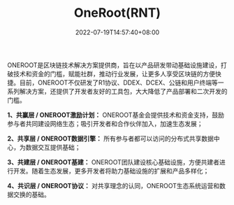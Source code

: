 ﻿---
weight: 
title: "OneRoot(RNT)"
description: "ONEROOT是区块链技术解决方案提供商，旨在以产品研发带动基础设施建设，打破技术和资金的门槛，赋能社群，推动行业发展，让更多人享受区块链的方便快捷"
date: 2022-07-19T14:57:40+08:00
lastmod: 2022-07-19T14:57:40+08:00
draft: false
authors: ["Simon"]
featuredImage: "onerootrnt.jpg"
link: "https://www.oneroot.io/"
tags: ["数字代币","OneRoot(RNT)"]
categories: ["navigation"]
navigation: ["数字代币"]
lightgallery: true
toc: true
pinned: false
recommend: false
recommend1: false
---
ONEROOT是区块链技术解决方案提供商，旨在以产品研发带动基础设施建设，打破技术和资金的门槛，赋能社群，推动行业发展，让更多人享受区块链的方便快捷。目前，ONEROOT不仅研发了R1协议、DDEX、DCEX、公链和用户终端等一系列解决方案，还提供了开发者友好的工具包，大大降低了产品部署和二次开发的门槛。

**1、共赢层 / ONEROOT激励计划：**
ONEROOT基金会提供技术和资金支持，鼓励参与者共同建设网络生态；吸引开发者和合作伙伴加入，加速生态发展； 

**2、共享层 / ONEROOT数据引擎：**
所有参与者都可以访问的分布式共享数据中心，为数据交互提供基础； 

**3、共建层 / ONEROOT基建：**
ONEROOT团队建设核心基础设施，方便共建者进行开发。随着生态发展，更多开发者将助力基础设施的扩展和产品多样化； 

**4、共识层 / ONEROOT协议：**
对共享理念的认同，ONEROOT生态系统运营和数据交换的基础。